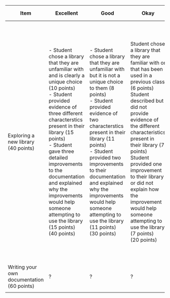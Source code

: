 Item | Excellent | Good | Okay  | Needs Improvement |
|------|------|------|--------|---------|
|Exploring a new library <br/> (40 points)| - Student chose a library that they are unfamiliar with and is clearly a unique choice (10 points) <br/>  - Student provided evidence of three different characterstics present in their library (15 points) <br/> - Student gave three detailed improvements to the documentation and explained why the improvements would help someone attempting to use the library (15 points) <br/> (40 points)| - Student chose a library that they are unfamiliar with but it is not a unique choice to them (8 points) <br /> - Student provided evidence of two characterstics present in their library (11 points) <br /> - Student provided two improvements to their documentation and explained why the improvements would help someone attempting to use the library (11 points) <br/> (30 points)| Student chose a library that they are familiar with or that has been used in a previous class (6 points) <br /> Student described but did not provide evidence of the different characteristics present in their library (7 points) <br /> Student provided one improvement to their library or did not explain how the improvement would help someone attempting to use the library (7 points) <br/> (20 points)  | Student chose a library from the list of libraries that they should not choose from and were already familiar with (4 points) <br /> Student did not reference characteristics of good documentation at all and did not link examples in their library's documentation (3 points) <br /> Student did not show improvements to the documentation and just described changes, did not describe at all how the improvement would help someone attempting to use the library   (3 points) <br/> (10 points)   |
|Writing your own documentation <br/> (60 points)| ?    | ?    | ?      | ?       |
||      |      |        |         |